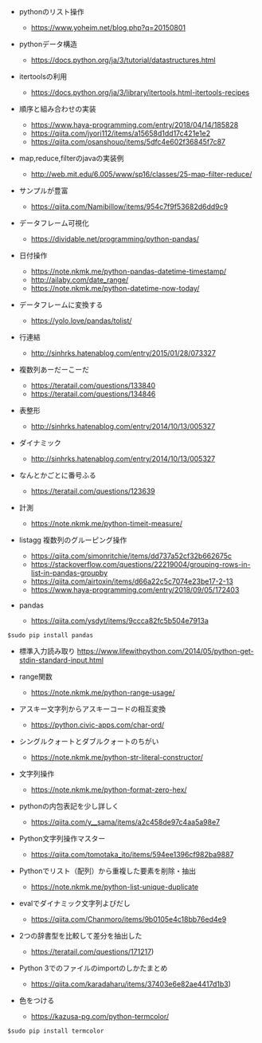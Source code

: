 - pythonのリスト操作
  - https://www.yoheim.net/blog.php?q=20150801

- pythonデータ構造
  - https://docs.python.org/ja/3/tutorial/datastructures.html

- itertoolsの利用
  - https://docs.python.org/ja/3/library/itertools.html-itertools-recipes

- 順序と組み合わせの実装
  - https://www.haya-programming.com/entry/2018/04/14/185828
  - https://qiita.com/jyori112/items/a15658d1dd17c421e1e2
  - https://qiita.com/osanshouo/items/5dfc4e602f36845f7c87

- map,reduce,filterのjavaの実装例
  - http://web.mit.edu/6.005/www/sp16/classes/25-map-filter-reduce/

- サンプルが豊富
  - https://qiita.com/Namibillow/items/954c7f9f53682d6dd9c9

- データフレーム可視化
  - https://dividable.net/programming/python-pandas/

- 日付操作
  - https://note.nkmk.me/python-pandas-datetime-timestamp/
  - http://ailaby.com/date_range/
  - https://note.nkmk.me/python-datetime-now-today/

- データフレームに変換する
  - https://yolo.love/pandas/tolist/

- 行連結
  - http://sinhrks.hatenablog.com/entry/2015/01/28/073327

- 複数列あーだーこーだ
  - https://teratail.com/questions/133840
  - https://teratail.com/questions/134846

- 表整形
  - http://sinhrks.hatenablog.com/entry/2014/10/13/005327

- ダイナミック
  - http://sinhrks.hatenablog.com/entry/2014/10/13/005327

- なんとかごとに番号ふる
  - https://teratail.com/questions/123639

- 計測
  - https://note.nkmk.me/python-timeit-measure/

- listagg 複数列のグルーピング操作
  - https://qiita.com/simonritchie/items/dd737a52cf32b662675c
  - https://stackoverflow.com/questions/22219004/grouping-rows-in-list-in-pandas-groupby
  - https://qiita.com/airtoxin/items/d66a22c5c7074e23be17-2-13
  - https://www.haya-programming.com/entry/2018/09/05/172403

- pandas
  - https://qiita.com/ysdyt/items/9ccca82fc5b504e7913a
```
$sudo pip install pandas
```

- 標準入力読み取り
https://www.lifewithpython.com/2014/05/python-get-stdin-standard-input.html

- range関数
  - https://note.nkmk.me/python-range-usage/

- アスキー文字列からアスキーコードの相互変換
  - https://python.civic-apps.com/char-ord/

- シングルクォートとダブルクォートのちがい
  - https://note.nkmk.me/python-str-literal-constructor/

- 文字列操作
  - https://note.nkmk.me/python-format-zero-hex/

- pythonの内包表記を少し詳しく
  - https://qiita.com/y__sama/items/a2c458de97c4aa5a98e7

- Python文字列操作マスター
  - https://qiita.com/tomotaka_ito/items/594ee1396cf982ba9887

- Pythonでリスト（配列）から重複した要素を削除・抽出
  - https://note.nkmk.me/python-list-unique-duplicate

- evalでダイナミック文字列よびだし
  - https://qiita.com/Chanmoro/items/9b0105e4c18bb76ed4e9

- 2つの辞書型を比較して差分を抽出した
  - https://teratail.com/questions/171217)

- Python 3でのファイルのimportのしかたまとめ
  - https://qiita.com/karadaharu/items/37403e6e82ae4417d1b3)

- 色をつける
  - https://kazusa-pg.com/python-termcolor/

```
$sudo pip install termcolor
```
